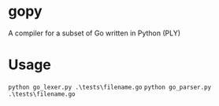 # gopy

A compiler for a subset of Go written in Python (PLY)

# Usage

`python go_lexer.py .\tests\filename.go`
`python go_parser.py .\tests\filename.go`
